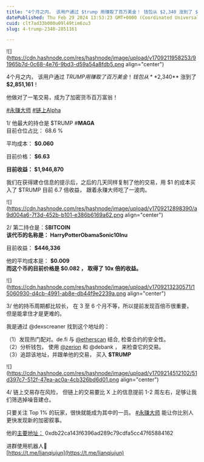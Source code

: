 ```yaml
---
title: "4个月之内， 该用户通过 $trump 用赚取了百万美金！ 钱包从 $2,340 涨到了 $2,851,161！"
datePublished: Thu Feb 29 2024 13:53:23 GMT+0000 (Coordinated Universal Time)
cuid: clt7ad33b000u09l49tim6zu3
slug: 4-trump-2340-2851161

---
```


![](https://cdn.hashnode.com/res/hashnode/image/upload/v1709211958253/91965b7d-0c68-4e76-9bd3-d59a54a8fdb5.png align="center")

4个月之内， 该用户通过 $TRUMP 用赚取了百万美金！ 钱包从 **$2,340** 涨到了 **$2,851,161**！  
  
他做对了一笔交易，成为了加密货币百万富翁！  
  
[#永赚大师](https://twitter.com/hashtag/%E6%B0%B8%E8%B5%9A%E5%A4%A7%E5%B8%88?src=hashtag_click) [#链上Alpha](https://twitter.com/hashtag/%E9%93%BE%E4%B8%8AAlpha?src=hashtag_click)  
  
1/ 他最大的持仓是 $TRUMP #**MAGA**  
目前仓位占比： 68.6 %  
  
平均成本： **$0.060**  
  
目前价格： **$6.63**  
  
**目前收益： $1,946,870**  
  
我们在获得建仓信息的提示后，之后的几天同样复制了他的交易，用 $1 的成本买入了 $TRUMP 目前 6.7 倍收益， 跟着永赚大师吃了一波肉。  

![](https://cdn.hashnode.com/res/hashnode/image/upload/v1709212898390/a9d004a6-7f3d-452b-b101-e386b6169a62.png align="center")

2/ 第二持仓是：$**BITCOIN**  
**该代币的名称是： HarryPotterObamaSonic10Inu**  
  
目前收益： **$446,336**

他的平均成本是： **$0.009**  
**而这个币的目前价格是 $0.082 ， 取得了 10x 倍的收益。**

![](https://cdn.hashnode.com/res/hashnode/image/upload/v1709213230571/15060930-d4cb-4991-ab8e-db44f9e2239a.png align="center")

  
3/ 他的持币周期都比较长， 在 3 至 6 个月不等，所以提前发现百倍币很重要， 但是能拿住才是更难的。  

我是通过 @dexscreaner 找到这个地址的：

（1）发现热门配对。de.fi 与 [@etherscan](https://twitter.com/etherscan) 结合, 检查合约的安全性。  
（2）分析钱包， 使用 [@zerion](https://twitter.com/zerion) 和 @debank ， 来检查它的交易。  
（3）追踪该地址，并跟单他的交易， 买入 **$TRUMP**

![](https://cdn.hashnode.com/res/hashnode/image/upload/v1709214512102/51d397c7-512f-47ea-ac0a-4cb326bd6d01.png align="center")

4/ 链上交易存在风险， 但链上的交易要比 X 上的信息提前 1-2 周左右，足够让我们筛选掉噪音建仓。  
  
只要关注 Top 1% 的玩家，很快就能成为其中的一员。 [#永赚大师](https://twitter.com/hashtag/%E6%B0%B8%E8%B5%9A%E5%A4%A7%E5%B8%88?src=hashtag_click) 能让你比别人更快发现新的加密叙事。  
  
他的[主要地址：](https://twitter.com/hashtag/%E6%B0%B8%E8%B5%9A%E5%A4%A7%E5%B8%88?src=hashtag_click) 0xdb22ca143f6396ad289c79cdfa5cc47f65884162  
  
进群使用机器人🤖️  
[https://t.me/lianqiujun](https://t.me/lianqiujun)